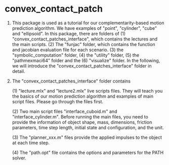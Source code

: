 # convex_contact_patch
1. This package is used as a tutorial for our complementarity-based motion prediction algorithm. We have examples of "point", "cylinder", "cube" and "ellipsoid". In  this package, there are folders of (1) "convex_contact_patches_interface", which contains the lectures and the main scripts. (2) The "funjac" folder, which contains the function and jacobian evaluation file for each scenario. (3) the "symbolic_computation" folder, (4) the "utility" folder, (5) the "pathmexmaci64" folder and the (6) "visualize" folder. In the following, we will introduce the "convex_contact_patches_interface" folder in detail.

2. The "convex_contact_patches_interface" folder contains 

   (1) "lecture.mlx" and "lecture2.mlx" live scripts files. They will teach you the basics of our motion prediction algorithm and examples of main script files.            Please go through the files first.

   (2) Two main script files "interface_cuboid.m" and "interface_cylinder.m". Before running the main files, you need to provide the information of object shape,          mass, dimensions, friction parameters, time step length, initial state and configuration, and the unit.

   (3) The "planner_xxx.m" files provide the applied impulses to the object at each time step.

   (4) The "path.opt" file contains the options and parameters for the PATH solver.
